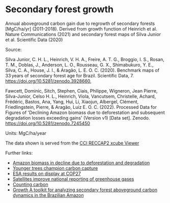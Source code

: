 # Secondary forest growth

Annual aboveground carbon gain due to regrowth of secondary forests [MgC/ha/yr] (2011-2018). Derived from growth function of Heinrich et al. Nature Communications (2021) and secondary forest maps of Silva Junior et al. Scientific Data (2020)

Source:

Silva Junior, C. H. L., Heinrich, V. H. A., Freire, A. T. G., Broggio, I. S., Rosan, T. M., Doblas, J., Anderson, L. O., Rousseau, G. X., Shimabukuro, Y. E., Silva, C. A., House, J. I., & Aragão, L. E. O. C. (2020). Benchmark maps of 33 years of secondary forest age for Brazil. Scientific Data, 7. https://doi.org/10.5281/zenodo.3928660,

Fawcett, Dominic, Sitch, Stephen, Ciais, Philippe, Wigneron, Jean Pierre, Silva-Junior, Celso H. L., Heinrich, Viola, Vancutsem, Christelle, Achard, Frédéric, Bastos, Ana, Yang, Hui, Li, Xiaojun, Albergel, Clément, Friedlingstein, Pierre, & Aragão, Luiz E. O. C. (2022). Processed Data for Figures of 'Declining Amazon biomass due to deforestation and subsequent degradation losses exceeding gains' (Version v1) [Data set]. Zenodo. https://doi.org/10.5281/zenodo.7245450

Units: MgC/ha/year

The data shown is served from the [CCI RECCAP2 xcube Viewer](https://reccap2.viewer.dev.brockmann-consult.de/)

Further links:

- [Amazon biomass in decline due to deforestation and degradation](https://climate.esa.int/en/news-events/amazon-biomass-in-decline-due-to-deforestation-and-degradation/)
- [Younger trees champion carbon capture](https://www.esa.int/Applications/Observing_the_Earth/FutureEO/SMOS/Younger_trees_champion_carbon_capture)
- [ESA results on display at COP27](https://www.esa.int/Applications/Observing_the_Earth/Space_for_our_climate/ESA_results_on_display_at_COP27)
- [Satellites improve national reporting of greenhouse gases](https://www.esa.int/Applications/Observing_the_Earth/Space_for_our_climate/Satellites_improve_national_reporting_of_greenhouse_gases)
- [Counting carbon](https://www.esa.int/ESA_Multimedia/Videos/2021/07/Counting_carbon)
- [Growth A toolkit for analyzing secondary forest aboveground carbon dynamics in the Brazilian Amazon](https://www.frontiersin.org/articles/10.3389/ffgc.2023.1230734)
